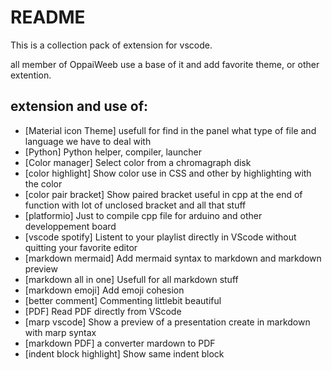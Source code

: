 # README

This is a collection pack of extension for vscode.

all member of OppaiWeeb use a base of it and add favorite theme, or other extention.

## extension and use of:

- [Material icon Theme] usefull for find in the panel what type of file and language we have to deal with
- [Python] Python helper, compiler, launcher 
- [Color manager] Select color from a chromagraph disk 
- [color highlight] Show color use in CSS and other by highlighting with the color
- [color pair bracket] Show paired bracket useful in cpp at the end of function with lot of unclosed bracket and all that stuff
- [platformio] Just to compile cpp file for arduino and other developpement board
- [vscode spotify] Listent to your playlist directly in VScode without quitting your favorite editor
- [markdown mermaid] Add mermaid syntax to markdown and markdown preview
- [markdown all in one] Usefull for all markdown stuff
- [markdown emoji] Add emoji cohesion
- [better comment] Commenting littlebit beautiful
- [PDF] Read PDF directly from VScode
- [marp vscode] Show a preview of a presentation create in markdown with marp syntax
- [markdown PDF] a converter mardown to PDF
- [indent block highlight] Show same indent block

